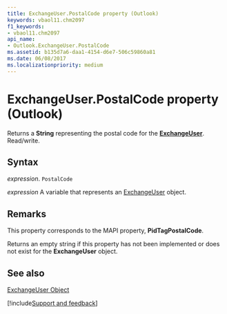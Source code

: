 ```yaml
---
title: ExchangeUser.PostalCode property (Outlook)
keywords: vbaol11.chm2097
f1_keywords:
- vbaol11.chm2097
api_name:
- Outlook.ExchangeUser.PostalCode
ms.assetid: b135d7a6-daa1-4154-d6e7-506c59860a81
ms.date: 06/08/2017
ms.localizationpriority: medium
---
```



# ExchangeUser.PostalCode property (Outlook)

Returns a **String** representing the postal code for the **[ExchangeUser](Outlook.ExchangeUser.md)**. Read/write.


## Syntax

_expression_. `PostalCode`

_expression_ A variable that represents an [ExchangeUser](Outlook.ExchangeUser.md) object.


## Remarks

This property corresponds to the MAPI property, **PidTagPostalCode**.

Returns an empty string if this property has not been implemented or does not exist for the **ExchangeUser** object.


## See also


[ExchangeUser Object](Outlook.ExchangeUser.md)

[!include[Support and feedback](~/includes/feedback-boilerplate.md)]